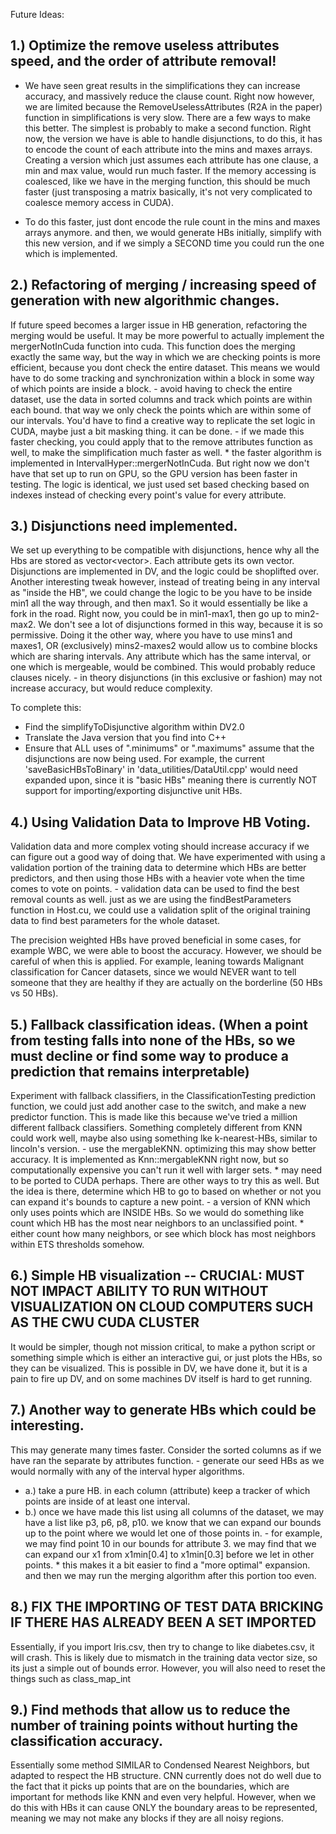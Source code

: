 Future Ideas:

## 1.) Optimize the remove useless attributes speed, and the order of attribute removal!
- We have seen great results in the simplifications they can increase accuracy, and massively reduce the clause count.
    Right now however, we are limited because the RemoveUselessAttributes (R2A in the paper) function in simplifications is very slow.
    There are a few ways to make this better. The simplest is probably to make a second function. Right now, the version we have
    is able to handle disjunctions, to do this, it has to encode the count of each attribute into the mins and maxes arrays.
    Creating a version which just assumes each attribute has one clause, a min and max value, would run much faster.
    If the memory accessing is coalesced, like we have in the merging function, this should be much faster (just transposing a matrix basically, it's not very complicated to coalesce memory access in CUDA).

- To do this faster, just dont encode the rule count in the mins and maxes arrays anymore. and then, we would generate HBs initially, simplify with this new version,
    and if we simply a SECOND time you could run the one which is implemented.

## 2.) Refactoring of merging / increasing speed of generation with new algorithmic changes.
If future speed becomes a larger issue in HB generation, refactoring the merging would be useful. It may be more powerful to actually implement the
    mergerNotInCuda function into cuda. This function does the merging exactly the same way, but the way in which we are checking points is more efficient, because you
    dont check the entire dataset. This means we would have to do some tracking and synchronization within a block in some way of which points are inside a block.
    - avoid having to check the entire dataset, use the data in sorted columns and track which points are within each bound. that way we only check the points which are within
    some of our intervals. You'd have to find a creative way to replicate the set logic in CUDA, maybe just a bit masking thing. it can be done.
    - if we made this faster checking, you could apply that to the remove attributes function as well, to make the simplification much faster as well.
        * the faster algorithm is implemented in IntervalHyper::mergerNotInCuda. But right now we don't have that set up to run on GPU, so the GPU version has been faster in testing. The logic is identical,
        we just used set based checking based on indexes instead of checking every point's value for every attribute.

## 3.) Disjunctions need implemented. 
We set up everything to be compatible with disjunctions, hence why all the Hbs are stored as vector<vector<float>>. Each attribute gets its own vector.
    Disjunctions are implemented in DV, and the logic could be shoplifted over. Another interesting tweak however, instead of treating being in any interval as "inside the HB", we could change the logic to be
    you have to be inside min1 all the way through, and then max1. So it would essentially be like a fork in the road. Right now, you could be in min1-max1, then go up to min2-max2. We don't see a lot of disjunctions
    formed in this way, because it is so permissive. Doing it the other way, where you have to use mins1 and maxes1, OR (exclusively) mins2-maxes2 would allow us to combine blocks which are sharing intervals. Any attribute
    which has the same interval, or one which is mergeable, would be combined. This would probably reduce clauses nicely.
    - in theory disjunctions (in this exclusive or fashion) may not increase accuracy, but would reduce complexity.

To complete this:
- Find the simplifyToDisjunctive algorithm within DV2.0
- Translate the Java version that you find into C++
- Ensure that ALL uses of ".minimums" or ".maximums" assume that the disjunctions are now being used. For example,
  the current 'saveBasicHBsToBinary' in 'data_utilities/DataUtil.cpp' would need expanded upon, since it is "basic HBs" meaning there is currently NOT
  support for importing/exporting disjunctive unit HBs. 


## 4.) Using Validation Data to Improve HB Voting. 
Validation data and more complex voting should increase accuracy if we can figure out a good way of doing that. We have experimented with using a validation portion of the training data
    to determine which HBs are better predictors, and then using those HBs with a heavier vote when the time comes to vote on points.
    - validation data can be used to find the best removal counts as well. just as we are using the findBestParameters function in Host.cu, we could use a validation split
    of the original training data to find best parameters for the whole dataset.

The precision weighted HBs have proved beneficial in some cases, for example WBC, we were able to boost the accuracy. However, we should be careful of
when this is applied. For example, leaning towards Malignant classification for Cancer datasets, since we would NEVER want to tell someone that they are healthy
if they are actually on the borderline (50 HBs vs 50 HBs).

## 5.) Fallback classification ideas. (When a point from testing falls into none of the HBs, so we must decline or find some way to produce a prediction that remains interpretable)

Experiment with fallback classifiers, in the ClassificationTesting prediction function, we could just add another case to the switch, and make a new predictor function.
    This is made like this because we've tried a million different fallback classifiers. Something completely different from KNN could work well, maybe also using something lke k-nearest-HBs, similar to lincoln's version.
    - use the mergableKNN. optimizing this may show better accuracy. It is implemented as Knn::mergableKNN right now, but so computationally expensive you can't run it well with larger sets.
        * may need to be ported to CUDA perhaps. There are other ways to try this as well. But the idea is there, determine which HB to go to based on whether or not you can expand it's bounds to capture a new point.
    - a version of KNN which only uses points which are INSIDE HBs. So we would do something like count which HB has the most near neighbors to an unclassified point.
        * either count how many neighbors, or see which block has most neighbors within ETS thresholds somehow.

## 6.) Simple HB visualization -- CRUCIAL: MUST NOT IMPACT ABILITY TO RUN WITHOUT VISUALIZATION ON CLOUD COMPUTERS SUCH AS THE CWU CUDA CLUSTER
It would be simpler, though not mission critical, to make a python script or something simple which is either an interactive gui, or just plots the HBs, so they can be visualized.
    This is possible in DV, we have done it, but it is a pain to fire up DV, and on some machines DV itself is hard to get running.

## 7.) Another way to generate HBs which could be interesting. 
This may generate many times faster. Consider the sorted columns as if we have ran the separate by attributes function. 
    - generate our seed HBs as we would normally with any of the interval hyper algorithms. 
- a.) take a pure HB. in each column (attribute) keep a tracker of which points are inside of at least one interval.
- b.) once we have made this list using all columns of the dataset, we may have a list like p3, p6, p8, p10. we know that we can expand our bounds up to the point where we would let one of those points in.
            - for example, we may find point 10 in our bounds for attribute 3. we may find that we can expand our x1 from x1min[0.4] to x1min[0.3] before we let in other points.
        * this makes it a bit easier to find a "more optimal" expansion. and then we may run the merging algorithm after this portion too even. 

## 8.) FIX THE IMPORTING OF TEST DATA BRICKING IF THERE HAS ALREADY BEEN A SET IMPORTED 
Essentially, if you import Iris.csv, then try to change to like diabetes.csv, it will crash. This is likely due to 
mismatch in the training data vector size, so its just a simple out of bounds error. However, you will also need to reset the 
things such as class_map_int

## 9.) Find methods that allow us to reduce the number of training points without hurting the classification accuracy.
Essentially some method SIMILAR to Condensed Nearest Neighbors, but adapted to respect the HB structure. CNN currently does 
not do well due to the fact that it picks up points that are on the boundaries, which are important for methods like KNN and even very helpful.
However, when we do this with HBs it can cause ONLY the boundary areas to be represented, meaning we may not make any blocks if they are all noisy regions. 